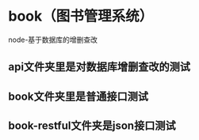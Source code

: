 # book（图书管理系统）
node-基于数据库的增删查改
## api文件夹里是对数据库增删查改的测试
## book文件夹里是普通接口测试
## book-restful文件夹是json接口测试
